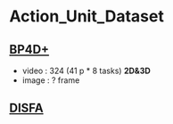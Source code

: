 # Action_Unit_Dataset

## [BP4D+](https://www.cs.binghamton.edu/~lijun/Research/3DFE/3DFE_Analysis.html)
- video : 324 (41 p * 8 tasks) **2D&3D**
- image : ? frame

## [DISFA]()

